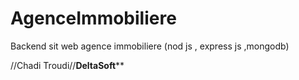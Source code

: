# AgenceImmobiliere

Backend sit web agence immobiliere (nod js , express js ,mongodb)

//Chadi Troudi//**********DeltaSoft************